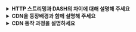<details>
  <summary><strong>HTTP 스트리밍과 DASH의 차이에 대해 설명해 주세요</strong></summary>

<br>

**HTTP 스트리밍**은 모든 클라이언트가 가용 대역폭에 관계 없이 똑같이 인코딩된 비디오를 전송받고,  
**DASH**(Dynamic Adaptive Streaming over HTTP)는 비디오가 클라이언트의 가용 대역폭 버퍼링 상황에 따라 적절한 다른 버전의 인코딩된 비디오를 전송합니다
</details>

<details>
  <summary><strong>CDN을 등장배경과 함께 설명해 주세요</strong></summary>

  <br>

하나의 데이터 센터에서 비디오 스트림을 직접 전송하는 것에 대한 문제에 해결 방법으로 CDN(Content Distribution Network)가 등장했습니다  
**CDN**은 다수의 지점에 분산된 서버를 운영하여 비디오와 같은 데이터의 복사본을 저장하여 전송하는 방법입니다  
- 문제와 해결
   * 클라이언트가 데이터 센터로부터 멀 경우 -> 근처의 분산된 지점을 이용
   * 인기 있는 비디오의 같은 링크 중복 전송 -> 분산된 지점에 저장함으로 중복된 링크 사용 감소
   * 데이터 센터 장애로 인한 서비스 중단 -> 하나의 지점이 장애가 발생해도 다른 지점 사용 가능 
</details>

<details>
  <summary><strong>CDN 동작 과정을 설명하세요</strong></summary>

  <br>

  1. 사용자가 웹사이트에서 비디오 링크를 클릭
  2. 브라우저는 DNS 질의를 보내고, 지역 DNS 서버는 책임 DNS 서버로 질의를 전달하고 지역 DNS 서버에 CDN 책임 서버 도메인을 전송
  3. 지역 DNS 서버는 CDN 책임 서버에 두번째 질의를 통해 CDN 콘텐츠 서버의 IP 주소를 받음
  4. 지역 DNS 서버는 브라우저에 CDN 콘텐츠 서버 IP 주소를 전송하고, 브라우저는 해당 IP 주소로 TCP 연결을 하고 비디오에 대한 HTTP GET 요청을 전송
  5. 콘텐츠 서버는 캐시에 콘텐츠가 있으면 바로 제공하고 없으면 원본 서버로부터 콘텐츠를 가져와 캐시에 저장하고 사용자에 제공

* 콘텐츠 서버 선택 기준
  - 지리적으로 가장 가까운 서버
  - 네트워크 경로의 홉 수가 가장 적은 서버
  - 실시간 측정을 통해 가장 빠른 서버
</details>
